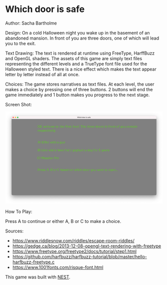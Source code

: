 # Which door is safe

Author: Sacha Bartholme

Design:
On a cold Halloween night you wake up in the basement of an abandoned mansion. 
In front of you are three doors, one of which will lead you to the exit.

Text Drawing: 
The text is rendered at runtime using FreeType, HarffBuzz and OpenGL shaders.
The assets of this game are simply text files representing the different levels
and a TrueType font file used for the Halloween styled text. There is a nice
effect which makes the text appear letter by letter instead of all at once.

Choices: 
The game stores narratives as text files. At each level, the user makes a choice
by pressing one of three buttons. 2 buttons will end the game immediately and
1 button makes you progress to the next stage.

Screen Shot:

![Screen Shot](screenshot.png)

How To Play:

Press A to continue or either A, B or C to make a choice.

Sources: 
- https://www.riddlesnow.com/riddles/escape-room-riddles/
- https://gedge.ca/blog/2013-12-08-opengl-text-rendering-with-freetype
- https://www.freetype.org/freetype2/docs/tutorial/step1.html
- https://github.com/harfbuzz/harfbuzz-tutorial/blob/master/hello-harfbuzz-freetype.c
- https://www.1001fonts.com/risque-font.html

This game was built with [NEST](NEST.md).

